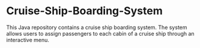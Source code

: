 # Cruise-Ship-Boarding-System
This Java repository contains a cruise ship boarding system. The system allows users to assign passengers to each cabin of a cruise ship through an interactive menu.
